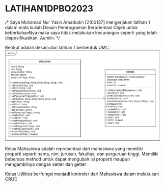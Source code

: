 # LATIHAN1DPBO2023

/* Saya Muhamad Nur Yasin Amadudin [2100137] mengerjakan
latihan 1
dalam mata kuliah Desain Pemrograman Berorientasi Objek
untuk keberkahanNya maka saya tidak melakukan
kecurangan seperti yang telah dispesifikasikan. Aamiin. */

Berikut adalah desain dari latihan 1 berbentuk UML:
![Desain UML](https://github.com/mnyasin26/LATIHAN1DPBO2023/blob/main/Desain_Latihan1.jpg?raw=true)

Kelas Mahasiswa adalah representasi dari mahasiswa yang memiliki properti seperti nama, nim, jurusan, fakultas, dan perguruan tinggi. Memiliki beberapa method untuk dapat mengubah isi properti maupun mengambilnya dengan setter dan getter

Kelas Utilities berfungsi menjadi kontroler dari Mahasiswa dalam melakukan CRUD
